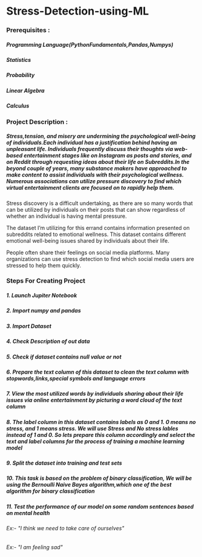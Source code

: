 # Stress-Detection-using-ML
### Prerequisites :

##### Programming Language(PythonFundamentals,Pandas,Numpys)
##### Statistics
##### Probability
##### Linear Algebra
##### Calculus

### Project Description : 

##### Stress,tension, and misery are undermining the psychological well-being of individuals.Each individual has a justification behind having an unpleasant life. Individuals frequently discuss their thoughts via web-based entertainment stages like on Instagram as posts and stories, and on Reddit through requesting ideas about their life on Subreddits.In the beyond couple of years, many substance makers have approached to make content to assist individuals with their psychological wellness. Numerous associations can utilize pressure discovery to find which virtual entertainment clients are focused on to rapidly help them.
Stress discovery is a difficult undertaking, as there are so many words that can be utilized by individuals on their posts that can show regardless of whether an individual is having mental pressure.

The dataset I’m utilizing for this errand contains information presented on subreddits related to emotional wellness. This dataset contains different emotional well-being issues shared by individuals about their life.

People often share their feelings on social media platforms. Many organizations can use stress detection to find which social media users are stressed to help them quickly.


### Steps For Creating Project

##### 1. Launch Jupiter Notebook
##### 2. Import numpy and pandas
##### 3. Import Dataset
##### 4. Check Description of out data
##### 5. Check if dataset contains null value or not
##### 6. Prepare the text column of this dataset to clean the text column with stopwords,links,special symbols and language errors
##### 7. View the most utilized words by individuals sharing about their life issues  via online entertainment by picturing a word cloud of the text column
##### 8. The label column in this dataset contains labels as 0 and 1. 0 means no stress, and 1 means stress. We will use Stress and No stress lables instead of 1 and 0. So lets prepare this column accordingly and select the text and label columns for the process of training a machine learning model
##### 9. Split the dataset into training and test sets
##### 10. This task is based on the problem of binary classification, We will be using the Bernoulli Naive Bayes algorithm,which one of the best algorithm for binary classification
##### 11. Test the performance of our model on some random sentences based on mental health
######  Ex:- "I think we need to take care of ourselves"
######  Ex:- "I am feeling sad"
